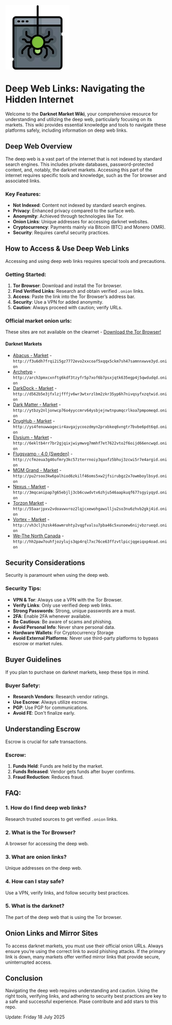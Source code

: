 <img src="/renders/widget.webp" width="200">

# Deep Web Links: Navigating the Hidden Internet

Welcome to the **Darknet Market Wiki**, your comprehensive resource for understanding and utilizing the deep web, particularly focusing on its markets. This wiki provides essential knowledge and tools to navigate these platforms safely, including information on deep web links.

## Deep Web Overview

The deep web is a vast part of the internet that is not indexed by standard search engines. This includes private databases, password-protected content, and, notably, the darknet markets. Accessing this part of the internet requires specific tools and knowledge, such as the Tor browser and associated links.

### Key Features:
*   **Not Indexed**: Content not indexed by standard search engines.
*   **Privacy**: Enhanced privacy compared to the surface web.
*   **Anonymity**: Achieved through technologies like Tor.
*   **Onion Links**: Unique addresses for accessing darknet websites.
*   **Cryptocurrency**: Payments mainly via Bitcoin (BTC) and Monero (XMR).
*   **Security**: Requires careful security practices.

## How to Access & Use Deep Web Links

Accessing and using deep web links requires special tools and precautions.

### Getting Started:
1.  **Tor Browser**: Download and install the Tor browser.
2.  **Find Verified Links**: Research and obtain verified `.onion` links.
3.  **Access**: Paste the link into the Tor Browser’s address bar.
4.  **Security**: Use a VPN for added anonymity.
5.  **Caution**: Always proceed with caution; verify URLs.

### Official market onion urls:
These sites are not available on the clearnet - [Download the Tor Browser!](https://www.torproject.org/download/)

#### Darknet Markets

*   [Abacus - Market](http://f3u6dh7frqi2i5gz7772evo2xxcoaf5xqqx5ckm7sh47samnnxwve3yd.onion) - `http://f3u6dh7frqi2i5gz7772evo2xxcoaf5xqqx5ckm7sh47samnnxwve3yd.onion`
*   [Archetyp](@archetyp) - `http://arch3pmxcxnftg6kdf3tzyfr5p7xof6b7psxjqtk635egp4j5qwdudqd.onion`
*   [DarkDock - Market](http://d562b5e3jfxlzjfffjv6wr3wtxrzlbm2zkr35yp6h7nivqsyfxzqtwid.onion) - `http://d562b5e3jfxlzjfffjv6wr3wtxrzlbm2zkr35yp6h7nivqsyfxzqtwid.onion`
*   [Dark Matter - Market](http://ytbzy2nljonwcp76o4yyccmrv64ysbjejnwtnpumqcrlkoa7pmpomeqd.onion) - `http://ytbzy2nljonwcp76o4yyccmrv64ysbjejnwtnpumqcrlkoa7pmpomeqd.onion`
*   [DrugHub - Market](http://ys4fenuwwagecir4avgajycoozdmyn2prxbkeq6vngtr7bvbe6pdt6qd.onion) - `http://ys4fenuwwagecir4avgajycoozdmyn2prxbkeq6vngtr7bvbe6pdt6qd.onion`
*   [Elysium - Market](http://6ekltb4rr7br2gjqixjwiymwvg7mmhf7et7622vto2f6oijd66encwqd.onion) - `http://6ekltb4rr7br2gjqixjwiymwvg7mmhf7et7622vto2f6oijd66encwqd.onion`
*   [Flugsvamp - 4.0 (Sweden)](http://cfmzeua3g46ufmry3kc57zterrnoiy3qaxfz5bhuj3zcwi5r7e4argid.onion) - `http://cfmzeua3g46ufmry3kc57zterrnoiy3qaxfz5bhuj3zcwi5r7e4argid.onion`
*   [MGM Grand - Market](http://pu2rsoo3kw6palhiod6zkilf46oms5xw2jfsirubgz2x7owmboylbsyd.onion) - `http://pu2rsoo3kw6palhiod6zkilf46oms5xw2jfsirubgz2x7owmboylbsyd.onion`
*   [Nexus - Market](http://3mqcanipap7g65ebjlj3cb6cuwdvtv6zhju546aapkuqf677sgyiyqyd.onion) - `http://3mqcanipap7g65ebjlj3cb6cuwdvtv6zhju546aapkuqf677sgyiyqyd.onion`
*   [Torzon Market](http://55aarjpxv2vdoavwvroz2lqjcxewohgawsllju2so3nu6zhvb2gkj4id.onion) - `http://55aarjpxv2vdoavwvroz2lqjcxewohgawsllju2so3nu6zhvb2gkj4id.onion`
*   [Vortex - Market](http://vh3cljhzsk46awmrohty2vqgfvalsu7pba46c5xunoew6nijvbzrueqd.onion) - `http://vh3cljhzsk46awmrohty2vqgfvalsu7pba46c5xunoew6nijvbzrueqd.onion`
*   [We-The North Canada](http://hh2paw7ouhfjozylujs3qp4rql7xc76ce63ffzvtlpicjqgeiqxp4oad.onion) - `http://hh2paw7ouhfjozylujs3qp4rql7xc76ce63ffzvtlpicjqgeiqxp4oad.onion`

## Security Considerations

Security is paramount when using the deep web.

### Security Tips:
*   **VPN & Tor**: Always use a VPN with the Tor Browser.
*   **Verify Links**: Only use verified deep web links.
*   **Strong Passwords**: Strong, unique passwords are a must.
*   **2FA**: Enable 2FA whenever available.
*   **Be Cautious**: Be aware of scams and phishing.
*   **Avoid Personal Info**: Never share personal data.
*   **Hardware Wallets**: For Cryptocurrency Storage
*   **Avoid External Platforms**: Never use third-party platforms to bypass escrow or market rules.

## Buyer Guidelines

If you plan to purchase on darknet markets, keep these tips in mind.

### Buyer Safety:
*   **Research Vendors**: Research vendor ratings.
*   **Use Escrow**: Always utilize escrow.
*   **PGP**: Use PGP for communications.
*   **Avoid FE**: Don't finalize early.

## Understanding Escrow

Escrow is crucial for safe transactions.

### Escrow:
1.  **Funds Held**: Funds are held by the market.
2.  **Funds Released**: Vendor gets funds after buyer confirms.
3.  **Fraud Reduction**: Reduces fraud.

## FAQ:

### 1. How do I find deep web links?
Research trusted sources to get verified `.onion` links.

### 2. What is the Tor Browser?
A browser for accessing the deep web.

### 3. What are onion links?
Unique addresses on the deep web.

### 4. How can I stay safe?
Use a VPN, verify links, and follow security best practices.

### 5. What is the darknet?
The part of the deep web that is using the Tor browser.

## Onion Links and Mirror Sites

To access darknet markets, you must use their official onion URLs. Always ensure you’re using the correct link to avoid phishing attacks. If the primary link is down, many markets offer verified mirror links that provide secure, uninterrupted access.

## Conclusion

Navigating the deep web requires understanding and caution. Using the right tools, verifying links, and adhering to security best practices are key to a safe and successful experience.
Plase contribute and add stars to this repo.























Update:  Friday 18 July 2025